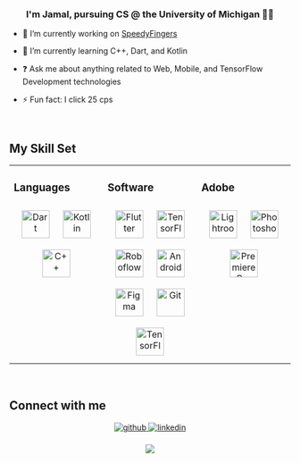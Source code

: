 ### <div align="center">I'm Jamal, pursuing CS @ the University of Michigan 👨‍💻</div>  
  

- 🔭 I’m currently working on [SpeedyFingers](https://github.com/jamalvh/speedyfingers)  
  

- 🌱 I’m currently learning C++, Dart, and Kotlin 
  

- ❓ Ask me about anything related to Web, Mobile, and TensorFlow Development technologies  
  

- ⚡ Fun fact: I click 25 cps  
  

<br/>  


## My Skill Set  
<table><tr><td valign="top" width="33%">



### Languages  
<div align="center">
<a href="https://dart.dev" target="_blank"><img style="margin: 10px" src="https://upload.wikimedia.org/wikipedia/commons/c/c6/Dart_logo.png" alt="Dart" height="50" /></a>  
<a href="https://kotlinlang.org/" target="_blank"><img style="margin: 10px" src="https://profilinator.rishav.dev/skills-assets/kotlinlang-icon.svg" alt="Kotlin" height="50" /></a>  
<a href="https://www.cplusplus.com/" target="_blank"><img style="margin: 10px" src="https://profilinator.rishav.dev/skills-assets/cplusplus-original.svg" alt="C++" height="50" /></a>  
</div>

</td><td valign="top" width="33%">



### Software  
<div align="center">
<a href="https://www.flutter.dev/" target="_blank"><img style="margin: 10px" src= "https://storage.googleapis.com/cms-storage-bucket/0dbfcc7a59cd1cf16282.png" alt="Flutter" height="50" /></a>  
<a href="https://www.tensorflow.org/" target="_blank"><img style="margin: 10px" src="https://profilinator.rishav.dev/skills-assets/tensorflow-icon.svg" alt="TensorFlow" height="50" /></a>  
<a href="https://roboflow.com/" target="_blank"><img style="margin: 10px" src="https://blog.roboflow.com/favicon.png" alt="Roboflow" height="50" /></a>
<a href="https://www.android.com/intl/en_in/" target="_blank"><img style="margin: 10px" src="https://profilinator.rishav.dev/skills-assets/android-original-wordmark.svg" alt="Android" height="50" /></a>
<a href="https://www.figma.com/" target="_blank"><img style="margin: 10px" src="https://profilinator.rishav.dev/skills-assets/figma-icon.svg" alt="Figma" height="50" /></a>  
<a href="https://github.com/" target="_blank"><img style="margin: 10px" src="https://profilinator.rishav.dev/skills-assets/git-scm-icon.svg" alt="Git" height="50" /></a>  
<a href="https://colab.research.google.com/" target="_blank"><img style="margin: 10px" src="https://upload.wikimedia.org/wikipedia/commons/thumb/d/d0/Google_Colaboratory_SVG_Logo.svg/2560px-Google_Colaboratory_SVG_Logo.svg.png" alt="TensorFlow" height="50" /></a> 
</div>

</td><td valign="top" width="33%">



### Adobe  
<div align="center">  
<a href="https://www.adobe.com/products/photoshop-lightroom.html" target="_blank"><img style="margin: 10px" src="https://profilinator.rishav.dev/skills-assets/lightroom.png" alt="Lightroom" height="50" /></a>  
<a href="https://www.adobe.com/in/products/photoshop.html" target="_blank"><img style="margin: 10px" src="https://profilinator.rishav.dev/skills-assets/photoshop-plain.svg" alt="Photoshop" height="50" /></a>  
<a href="https://www.adobe.com/in/products/premiere.html" target="_blank"><img style="margin: 10px" src="https://profilinator.rishav.dev/skills-assets/adobepremierepro.png" alt="Premiere Pro" height="50" /></a>  
</div>

</td></tr></table>  

<br/>  


## Connect with me  
<div align="center">
<a href="https://github.com/jamalvh" target="_blank">
<img src=https://img.shields.io/badge/github-%2324292e.svg?&style=for-the-badge&logo=github&logoColor=white alt=github style="margin-bottom: 5px;" />
</a>
<a href="https://linkedin.com/in/jamal-hassunizadeh" target="_blank">
<img src=https://img.shields.io/badge/linkedin-%231E77B5.svg?&style=for-the-badge&logo=linkedin&logoColor=white alt=linkedin style="margin-bottom: 5px;" />
</a>  
</div>  

  

<br/>  

<div align="center">
<img src="https://komarev.com/ghpvc/?username=jamalvh&&style=flat-square" align="center" />
</div>  
  

<br/>  


<br />
